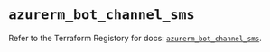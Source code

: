 # `azurerm_bot_channel_sms`

Refer to the Terraform Registory for docs: [`azurerm_bot_channel_sms`](https://www.terraform.io/docs/providers/azurerm/r/bot_channel_sms).
